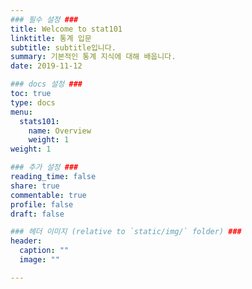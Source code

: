 ```yaml
---
### 필수 설정 ###
title: Welcome to stat101
linktitle: 통계 입문
subtitle: subtitle입니다.
summary: 기본적인 통계 지식에 대해 배웁니다.
date: 2019-11-12

### docs 설정 ###
toc: true
type: docs
menu:
  stats101:
    name: Overview
    weight: 1
weight: 1

### 추가 설정 ###
reading_time: false
share: true 
commentable: true
profile: false
draft: false

### 헤더 이미지 (relative to `static/img/` folder) ###
header:
  caption: ""
  image: ""

---
```


